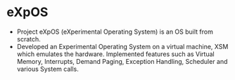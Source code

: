 # eXpOS

* Project eXpOS (eXperimental Operating System) is an OS built from scratch. 
* Developed an Experimental Operating System on a virtual machine, XSM which emulates the hardware. Implemented features such as Virtual Memory, Interrupts, Demand Paging, Exception Handling, Scheduler and various System calls.
